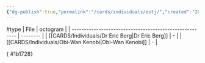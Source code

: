 ```yaml
---
{"dg-publish":true,"permalink":"/cards/individuals/estj/","created":"2023-04-29T12:09:25.378+02:00","updated":"2023-05-02T11:08:25.394+02:00"}
---
```


#type
| File                                                    | octogram |
| ------------------------------------------------------- | -------- |
| [[CARDS/Individuals/Dr Eric Berg\|Dr Eric Berg]]     | \-       |
| [[CARDS/Individuals/Obi-Wan Kenobi\|Obi-Wan Kenobi]] | \-       |

{ #1b1728}


